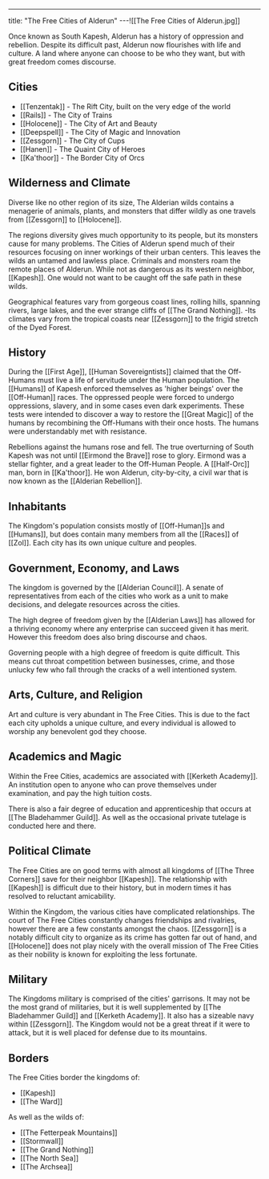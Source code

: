 ---
title: "The Free Cities of Alderun"
---![[The Free Cities of Alderun.jpg]]

Once known as South Kapesh, Alderun has a history of oppression and rebellion. Despite its difficult past, Alderun now flourishes with life and culture. A land where anyone can choose to be who they want, but with great freedom comes discourse.

## Cities
- [[Tenzentak]] - The Rift City, built on the very edge of the world
- [[Rails]] - The City of Trains
- [[Holocene]] - The City of Art and Beauty
- [[Deepspell]] - The City of Magic and Innovation
- [[Zessgorn]] - The City of Cups
- [[Hanen]] - The Quaint City of Heroes
- [[Ka'thoor]] - The Border City of Orcs

## Wilderness and Climate
Diverse like no other region of its size, The Alderian wilds contains a menagerie of animals, plants, and monsters that differ wildly as one travels from [[Zessgorn]] to [[Holocene]].

The regions diversity gives much opportunity to its people, but its monsters cause for many problems. The Cities of Alderun spend much of their resources focusing on inner workings of their urban centers. This leaves the wilds an untamed and lawless place. Criminals and monsters roam the remote places of Alderun. While not as dangerous as its western neighbor, [[Kapesh]]. One would not want to be caught off the safe path in these wilds.

Geographical features vary from gorgeous coast lines, rolling hills, spanning rivers, large lakes, and the ever strange cliffs of [[The Grand Nothing]]. -Its climates vary from the tropical coasts near [[Zessgorn]] to the frigid stretch of the Dyed Forest.

## History
During the [[First Age]], [[Human Sovereigntists]] claimed that the Off-Humans must live a life of servitude under the Human population. The [[Humans]] of Kapesh enforced themselves as 'higher beings' over the [[Off-Human]] races. The oppressed people were forced to undergo oppressions, slavery, and in some cases even dark experiments. These tests were intended to discover a way to restore the [[Great Magic]] of the humans by recombining the Off-Humans with their once hosts. The humans were understandably met with resistance.

Rebellions against the humans rose and fell. The true overturning of South Kapesh was not until [[Eirmond the Brave]] rose to glory. Eirmond was a stellar fighter, and a great leader to the Off-Human People.  A [[Half-Orc]] man, born in [[Ka'thoor]]. He won Alderun, city-by-city, a civil war that is now known as the [[Alderian Rebellion]].

## Inhabitants
The Kingdom's population consists mostly of [[Off-Human]]s and [[Humans]], but does contain many members from all the [[Races]] of [[Zol]]. Each city has its own unique culture and peoples.

## Government, Economy, and Laws
The kingdom is governed by the [[Alderian Council]]. A senate of representatives from each of the cities who work as a unit to make decisions, and delegate resources across the cities.

The high degree of freedom given by the [[Alderian Laws]] has allowed for a thriving economy where any enterprise can succeed given it has merit. However this freedom does also bring discourse and chaos.

Governing people with a high degree of freedom is quite difficult. This means cut throat competition between businesses, crime, and those unlucky few who fall through the cracks of a well intentioned system. 

## Arts, Culture, and Religion
Art and culture is very abundant in The Free Cities. This is due to the fact each city upholds a unique culture, and every individual is allowed to worship any benevolent god they choose.

## Academics and Magic
Within the Free Cities, academics are associated with [[Kerketh Academy]]. An institution open to anyone who can prove themselves under examination, and pay the high tuition costs. 

There is also a fair degree of education and apprenticeship that occurs at [[The Bladehammer Guild]]. As well as the occasional private tutelage is conducted here and there.

## Political Climate
The Free Cities are on good terms with almost all kingdoms of [[The Three Corners]] save for their neighbor [[Kapesh]]. The relationship with [[Kapesh]] is difficult due to their history, but in modern times it has resolved to reluctant amicability.

Within the Kingdom, the various cities have complicated relationships. The court of The Free Cities constantly changes friendships and rivalries, however there are a few constants amongst the chaos. [[Zessgorn]] is a notably difficult city to organize as its crime has gotten far out of hand, and [[Holocene]] does not play nicely with the overall mission of The Free Cities as their nobility is known for exploiting the less fortunate.

## Military
The Kingdoms military is comprised of the cities' garrisons. It may not be the most grand of militaries, but it is well supplemented by [[The Bladehammer Guild]] and [[Kerketh Academy]]. It also has a sizeable navy within [[Zessgorn]]. The Kingdom would not be a great threat if it were to attack, but it is well placed for defense due to its mountains.

## Borders
The Free Cities border the kingdoms of: 
- [[Kapesh]]
- [[The Ward]]

As well as the wilds of:
- [[The Fetterpeak Mountains]]
- [[Stormwall]]
- [[The Grand Nothing]]
- [[The North Sea]]
- [[The Archsea]]